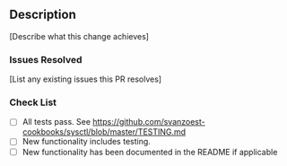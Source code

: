 ## Description

[Describe what this change achieves]

### Issues Resolved

[List any existing issues this PR resolves]

### Check List
- [ ] All tests pass. See https://github.com/svanzoest-cookbooks/sysctl/blob/master/TESTING.md
- [ ] New functionality includes testing.
- [ ] New functionality has been documented in the README if applicable

